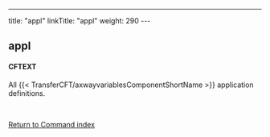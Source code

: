 ---
title: "appl"
linkTitle: "appl"
weight: 290
---<span id="appl"></span>

## appl

#### CFTEXT

All {{< TransferCFT/axwayvariablesComponentShortName  >}} application definitions.

 

[Return to Command index](../../)
